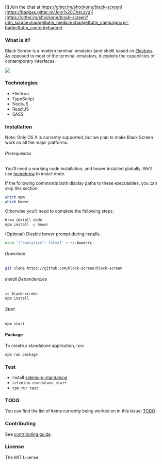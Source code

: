 [![Join the chat at https://gitter.im/shockone/black-screen](https://badges.gitter.im/Join%20Chat.svg)](https://gitter.im/shockone/black-screen?utm_source=badge&utm_medium=badge&utm_campaign=pr-badge&utm_content=badge)

### What is it?

Black Screen is a modern terminal emulator (and shell) based on [Electron](http://electron.atom.io/).
As opposed to most of the terminal emulators, it exploits the capabilities of contemporary interfaces.

![](https://dl.dropboxusercontent.com/spa/dlqheu39w0arg9q/ucvbthot.png)

### Technologies

* Electron
* TypeScript
* NodeJS
* ReactJS
* SASS

### Installation

Note: Only OS X is currently supported, but we plan to make Black Screen work on all the major platforms.

###### Prerequisites
You'll need a working node installation, and bower installed globally.
We'll use [homebrew](http://brew.sh/) to install node.

If the following commands both display paths to these executables,
you can skip this section:

```bash
which npm
which bower
```

Otherwise you'll need to complete the following steps:
```bash
brew install node
npm install -g bower
```

(Optional) Disable bower prompt during installs.
```bash
echo '{"analytics": false}' > ~/.bowerrc
```

###### Download
```bash
git clone https://github.com/black-screen/black-screen
```
###### Install Dependencies
```bash
cd black-screen
npm install
```
###### Start
```bash
npm start
```

#### Package

To create a standalone application, run:

```bash
npm run package
```

### Test

* Install [selenium-standalone](https://github.com/vvo/selenium-standalone)
* `selenium-standalone start`
* `npm run test`

### TODO

You can find the list of items currently being worked on in this issue: [TODO](https://github.com/shockone/black-screen/issues/58)

### Contributing

See [contributing guide](https://github.com/shockone/black-screen/blob/master/CONTRIBUTING.md).

### License

The MIT License.
